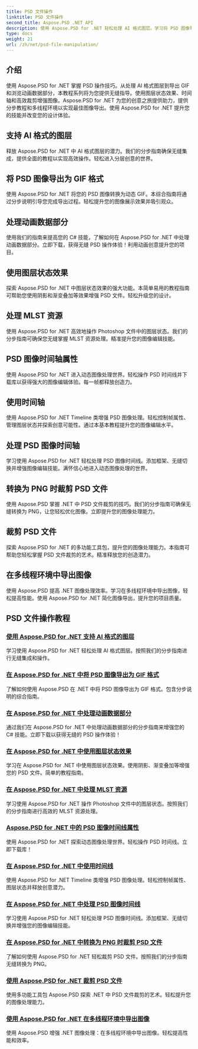 ```yaml
---
title: PSD 文件操作
linktitle: PSD 文件操作
second_title: Aspose.PSD .NET API
description: 使用 Aspose.PSD for .NET 轻松处理 AI 格式图层。学习将 PSD 图像导出为 GIF、处理动画数据部分以及操作图层状态。
type: docs
weight: 21
url: /zh/net/psd-file-manipulation/
---
```

## 介绍

使用 Aspose.PSD for .NET 掌握 PSD 操作技巧。从处理 AI 格式图层到导出 GIF 和浏览动画数据部分，本教程系列将为您提供无缝指导。使用图层状态效果、时间轴和高效裁剪增强图像。Aspose.PSD for .NET 为您的创意之旅提供助力，提供分步教程和多线程环境以实现最佳图像导出。使用 Aspose.PSD for .NET 提升您的技能并改变您的设计体验。

## 支持 AI 格式的图层

释放 Aspose.PSD for .NET 中 AI 格式图层的潜力。我们的分步指南确保无缝集成，提供全面的教程以实现高效操作。轻松进入分层创意的世界。

## 将 PSD 图像导出为 GIF 格式

使用 Aspose.PSD for .NET 将您的 PSD 图像转换为动态 GIF。本综合指南将通过分步说明引导您完成导出过程。轻松提升您的图像展示效果并吸引观众。

## 处理动画数据部分

使用我们的指南来提高您的 C# 技能，了解如何在 Aspose.PSD for .NET 中处理动画数据部分。立即下载，获得无缝 PSD 操作体验！利用动画创意提升您的项目。

## 使用图层状态效果

探索 Aspose.PSD for .NET 中图层状态效果的强大功能。本简单易用的教程指南可帮助您使用阴影和渐变叠加等效果增强 PSD 文件。轻松升级您的设计。

## 处理 MLST 资源

使用 Aspose.PSD for .NET 高效地操作 Photoshop 文件中的图层状态。我们的分步指南可确保您无缝掌握 MLST 资源处理。精准提升您的图像编辑技能。

## PSD 图像时间轴属性

使用 Aspose.PSD for .NET 进入动态图像处理世界。轻松操作 PSD 时间线并下载库以获得强大的图像编辑体验。每一帧都释放创造力。

## 使用时间轴

使用 Aspose.PSD for .NET Timeline 类增强 PSD 图像处理。轻松控制帧属性、管理图层状态并探索创意可能性。通过本基本教程提升您的图像编辑水平。

## 处理 PSD 图像时间轴

学习使用 Aspose.PSD for .NET 轻松处理 PSD 图像时间线。添加框架、无缝切换并增强图像编辑技能。满怀信心地进入动态图像处理的世界。

## 转换为 PNG 时裁剪 PSD 文件

使用 Aspose.PSD 掌握 .NET 中 PSD 文件裁剪的技巧。我们的分步指南可确保无缝转换为 PNG，让您轻松优化图像。立即提升您的图像处理能力。

## 裁剪 PSD 文件

探索 Aspose.PSD for .NET 的多功能工具包，提升您的图像处理能力。本指南可帮助您轻松掌握 PSD 文件裁剪的艺术。精准释放您的创造潜力。

## 在多线程环境中导出图像

使用 Aspose.PSD 提高 .NET 图像处理效率。学习在多线程环境中导出图像，轻松提高性能。使用 Aspose.PSD for .NET 简化图像导出，提升您的项目质量。
## PSD 文件操作教程
### [使用 Aspose.PSD for .NET 支持 AI 格式的图层](./support-layers-ai-format/)
学习使用 Aspose.PSD for .NET 轻松处理 AI 格式图层。按照我们的分步指南进行无缝集成和操作。
### [在 Aspose.PSD for .NET 中将 PSD 图像导出为 GIF 格式](./export-psd-to-gif/)
了解如何使用 Aspose.PSD 在 .NET 中将 PSD 图像导出为 GIF 格式。包含分步说明的综合指南。
### [在 Aspose.PSD for .NET 中处理动画数据部分](./animated-data-sections/)
通过我们在 Aspose.PSD for .NET 中处理动画数据部分的分步指南来增强您的 C# 技能。立即下载以获得无缝的 PSD 操作体验！
### [在 Aspose.PSD for .NET 中使用图层状态效果](./layer-state-effects/)
学习在 Aspose.PSD for .NET 中使用图层状态效果。使用阴影、渐变叠加等增强您的 PSD 文件。简单的教程指南。
### [在 Aspose.PSD for .NET 中处理 MLST 资源](./mlst-resources/)
学习使用 Aspose.PSD for .NET 操作 Photoshop 文件中的图层状态。按照我们的分步指南进行高效的 MLST 资源处理。
### [Aspose.PSD for .NET 中的 PSD 图像时间线属性](./psd-image-timeline-property/)
使用 Aspose.PSD for .NET 探索动态图像处理世界。轻松操作 PSD 时间线。立即下载库！
### [在 Aspose.PSD for .NET 中使用时间线](./timeline/)
使用 Aspose.PSD for .NET Timeline 类增强 PSD 图像处理。轻松控制帧属性、图层状态并释放创意潜力。
### [在 Aspose.PSD for .NET 中处理 PSD 图像时间线](./psd-image-timeline/)
学习使用 Aspose.PSD for .NET 轻松处理 PSD 图像时间线。添加框架、无缝切换并增强您的图像编辑技能。
### [在 Aspose.PSD for .NET 中转换为 PNG 时裁剪 PSD 文件](./crop-psd-conversion-png/)
了解如何使用 Aspose.PSD for .NET 轻松裁剪 PSD 文件。按照我们的分步指南无缝转换为 PNG。
### [使用 Aspose.PSD for .NET 裁剪 PSD 文件](./crop-psd-file/)
使用多功能工具包 Aspose.PSD 探索 .NET 中 PSD 文件裁剪的艺术。轻松提升您的图像处理能力。
### [使用 Aspose.PSD for .NET 在多线程环境中导出图像](./export-images-multi-thread/)
使用 Aspose.PSD 增强 .NET 图像处理：在多线程环境中导出图像。轻松提高性能和效率。